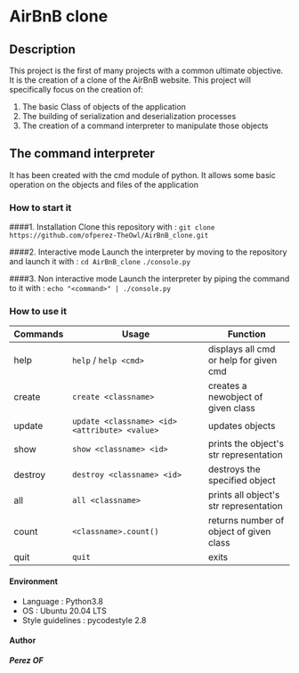 # **AirBnB clone**

## **Description**
This project is the first of many projects with a common ultimate objective.
It is the creation of a clone of the AirBnB website.
This project will specifically focus on the creation of:
1. The basic Class of objects of the application
2. The building of serialization and deserialization processes
3. The creation of a command interpreter to manipulate those objects

## **The command interpreter**
It has been created with the cmd module of python.
It allows some basic operation on the objects and files of the application

###	**How to start it**
####1. Installation
Clone this repository with : `git clone https://github.com/ofperez-TheOwl/AirBnB_clone.git`

####2. Interactive mode
Launch the interpreter by moving to the repository and launch it with :
`cd AirBnB_clone`
`./console.py`

####3. Non interactive mode
Launch the interpreter by piping the command to it with :
`echo "<command>" | ./console.py`

###	**How to use it**

|**Commands**	|	**Usage**	|	**Function**			|
|---------------|-----------------------|---------------------------------------|
|help		|`help` / `help <cmd>`	|displays all cmd or help for given cmd	|
|create		|`create <classname>`	|creates a newobject of given class	|
|update		|`update <classname> <id> 									<attribute> <value>` 	|updates objects 			|
|show		|`show <classname> <id>`|prints the object's str representation	|
|destroy	|`destroy <classname> <id>`|destroys the specified object	|
|all		|`all <classname>`	|prints all object's str representation	|
|count		|`<classname>.count()`	|returns number of object of given class|
|quit		|`quit`			|exits					|

####	**Environment**
- Language : Python3.8
- OS : Ubuntu 20.04 LTS
- Style guidelines : pycodestyle 2.8
####	**Author**
***Perez OF***
